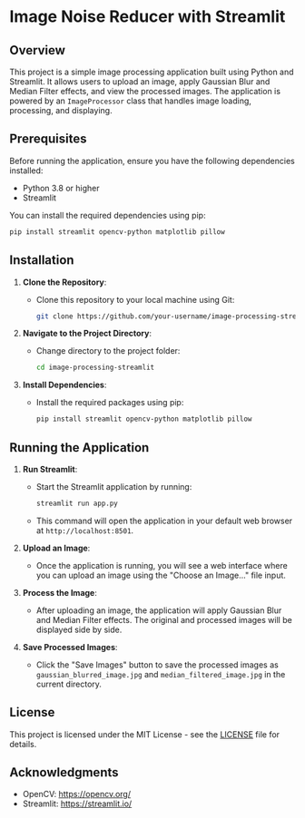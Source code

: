 
# Image Noise Reducer with Streamlit

## Overview

This project is a simple image processing application built using Python and Streamlit. It allows users to upload an image, apply Gaussian Blur and Median Filter effects, and view the processed images. The application is powered by an `ImageProcessor` class that handles image loading, processing, and displaying.

## Prerequisites

Before running the application, ensure you have the following dependencies installed:

- Python 3.8 or higher
- Streamlit

You can install the required dependencies using pip:

```sh
pip install streamlit opencv-python matplotlib pillow
```

## Installation

1. **Clone the Repository**:
   - Clone this repository to your local machine using Git:

     ```sh
     git clone https://github.com/your-username/image-processing-streamlit.git
     ```

2. **Navigate to the Project Directory**:
   - Change directory to the project folder:

     ```sh
     cd image-processing-streamlit
     ```

3. **Install Dependencies**:
   - Install the required packages using pip:

     ```sh
     pip install streamlit opencv-python matplotlib pillow
     ```

## Running the Application

1. **Run Streamlit**:
   - Start the Streamlit application by running:

     ```sh
     streamlit run app.py
     ```

   - This command will open the application in your default web browser at `http://localhost:8501`.

2. **Upload an Image**:
   - Once the application is running, you will see a web interface where you can upload an image using the "Choose an Image..." file input.

3. **Process the Image**:
   - After uploading an image, the application will apply Gaussian Blur and Median Filter effects. The original and processed images will be displayed side by side.

4. **Save Processed Images**:
   - Click the "Save Images" button to save the processed images as `gaussian_blurred_image.jpg` and `median_filtered_image.jpg` in the current directory.

## License

This project is licensed under the MIT License - see the [LICENSE](LICENSE) file for details.

## Acknowledgments

- OpenCV: https://opencv.org/
- Streamlit: https://streamlit.io/


